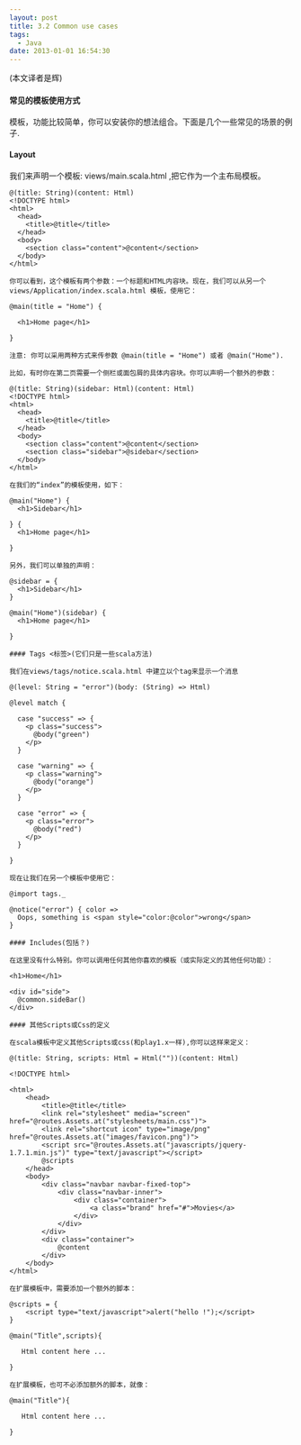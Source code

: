 ```yaml
---
layout: post
title: 3.2 Common use cases
tags:
  - Java
date: 2013-01-01 16:54:30
---
```


(本文译者是辉)

#### 常见的模板使用方式

模板，功能比较简单，你可以安装你的想法组合。下面是几个一些常见的场景的例子.

#### Layout

我们来声明一个模板: views/main.scala.html ,把它作为一个主布局模板。

    @(title: String)(content: Html)
    <!DOCTYPE html>
    <html>
      <head>
        <title>@title</title>
      </head>
      <body>
        <section class="content">@content</section>
      </body>
    </html>

    你可以看到，这个模板有两个参数：一个标题和HTML内容块。现在，我们可以从另一个views/Application/index.scala.html 模板，使用它：

    @main(title = "Home") {

      <h1>Home page</h1>

    }

    注意: 你可以采用两种方式来传参数 @main(title = "Home") 或者 @main("Home").

    比如，有时你在第二页需要一个侧栏或面包屑的具体内容块。你可以声明一个额外的参数：

    @(title: String)(sidebar: Html)(content: Html)
    <!DOCTYPE html>
    <html>
      <head>
        <title>@title</title>
      </head>
      <body>
        <section class="content">@content</section>
        <section class="sidebar">@sidebar</section>
      </body>
    </html>

    在我们的“index”的模板使用，如下：

    @main("Home") {
      <h1>Sidebar</h1>

    } {
      <h1>Home page</h1>

    }

    另外，我们可以单独的声明：

    @sidebar = {
      <h1>Sidebar</h1>
    }

    @main("Home")(sidebar) {
      <h1>Home page</h1>

    }

    #### Tags <标签>(它们只是一些scala方法)

    我们在views/tags/notice.scala.html 中建立以个tag来显示一个消息

    @(level: String = "error")(body: (String) => Html)

    @level match {

      case "success" => {
        <p class="success">
          @body("green")
        </p>
      }

      case "warning" => {
        <p class="warning">
          @body("orange")
        </p>
      }

      case "error" => {
        <p class="error">
          @body("red")
        </p>
      }

    }

    现在让我们在另一个模板中使用它：

    @import tags._

    @notice("error") { color =>
      Oops, something is <span style="color:@color">wrong</span>
    }

    #### Includes(包括？)

    在这里没有什么特别。你可以调用任何其他你喜欢的模板（或实际定义的其他任何功能）：

    <h1>Home</h1>

    <div id="side">
      @common.sideBar()
    </div>

    #### 其他Scripts或Css的定义

    在scala模板中定义其他Scripts或css(和play1.x一样),你可以这样来定义：

    @(title: String, scripts: Html = Html(""))(content: Html)

    <!DOCTYPE html>

    <html>
        <head>
            <title>@title</title>
            <link rel="stylesheet" media="screen" href="@routes.Assets.at("stylesheets/main.css")">
            <link rel="shortcut icon" type="image/png" href="@routes.Assets.at("images/favicon.png")">
            <script src="@routes.Assets.at("javascripts/jquery-1.7.1.min.js")" type="text/javascript"></script>
            @scripts
        </head>
        <body>
            <div class="navbar navbar-fixed-top">
                <div class="navbar-inner">
                    <div class="container">
                        <a class="brand" href="#">Movies</a>
                    </div>
                </div>
            </div>
            <div class="container">
                @content
            </div>
        </body>
    </html>

    在扩展模板中，需要添加一个额外的脚本：

    @scripts = {
        <script type="text/javascript">alert("hello !");</script>
    }

    @main("Title",scripts){

       Html content here ...

    }

    在扩展模板，也可不必添加额外的脚本，就像：

    @main("Title"){

       Html content here ...

    }
